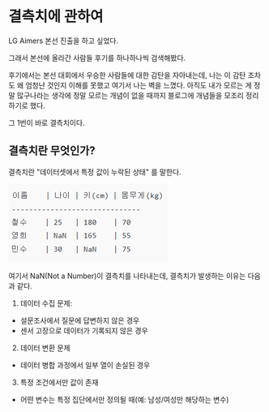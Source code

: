 # 결측치에 관하여

LG Aimers 본선 진출을 하고 싶었다.

그래서 본선에 올라간 사람들 후기를 하나하나씩 검색해봤다.

후기에서는 본선 대회에서 우승한 사람들에 대한 감탄을 자아내는데, 나는 이 감탄 조차도 왜 엄청난 것인지 이해를 못했고
여기서 나는 벽을 느꼈다. 아직도 내가 모르는 게 정말 많구나라는 생각에 정말 모르는 개념이 없을 때까지 블로그에 개념들을 모조리 정리하기로 했다.

그 1번이 바로 결측치이다.

## 결측치란 무엇인가?

결측치란 "데이터셋에서 특정 값이 누락된 상태" 를 말한다.

![alt text](img/결측치/image.png)

여기서 NaN(Not a Number)이 결측치를 나타내는데, 결측치가 발생하는 이유는 다음과 같다.

1. 데이터 수집 문제:
  - 설문조사에서 질문에 답변하지 않은 경우
  - 센서 고장으로 데이터가 기록되지 않은 경우

2. 데이터 변환 문제
  - 데이터 병합 과정에서 일부 열이 손실된 경우

3. 특정 조건에서만 값이 존재
  - 어떤 변수는 특정 집단에서만 정의될 때(예: 남성/여성만 해당하는 변수)
